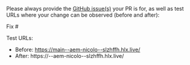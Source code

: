 Please always provide the [GitHub issue(s)](../issues) your PR is for, as well as test URLs where your change can be observed (before and after):

Fix #<gh-issue-id>

Test URLs:
- Before: https://main--aem-nicolo--slzhffh.hlx.live/
- After: https://<branch>--aem-nicolo--slzhffh.hlx.live/
